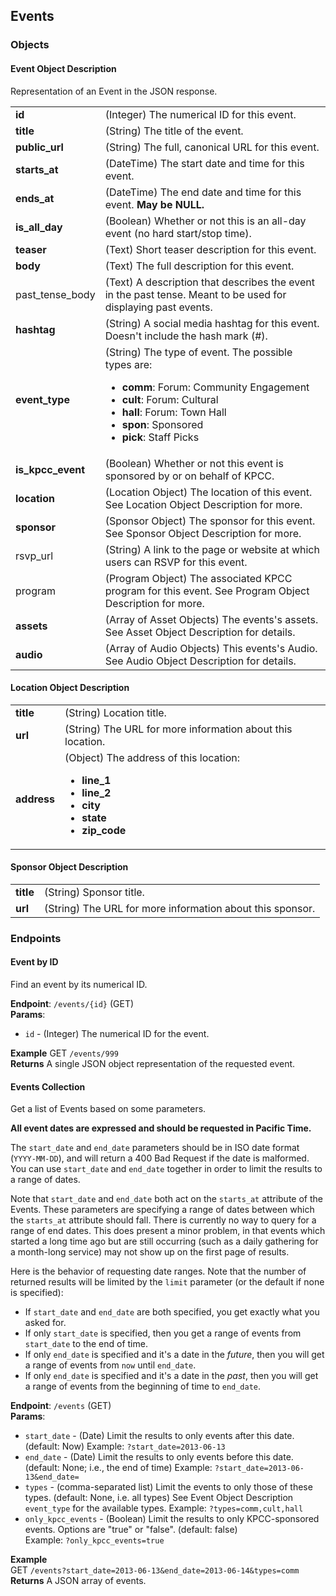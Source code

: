 ## Events ##

### Objects ###

#### Event Object Description ####
Representation of an Event in the JSON response.

<table>
  <tr>
    <td><strong>id</strong></td>
    <td>(Integer) The numerical ID for this event.</td>
  </tr>

  <tr>
    <td><strong>title</strong></td>
    <td>(String) The title of the event.</td>
  </tr>

  <tr>
    <td><strong>public_url</strong></td>
    <td>(String) The full, canonical URL for this event.</td>
  </tr>

  <tr>
    <td><strong>starts_at</strong></td>
    <td>(DateTime) The start date and time for this event.</td>
  </tr>

  <tr>
    <td><strong>ends_at</strong></td>
    <td>(DateTime) The end date and time for this event. <strong>May be NULL.</strong></td>
  </tr>

  <tr>
    <td><strong>is_all_day</strong></td>
    <td>(Boolean) Whether or not this is an all-day event (no hard start/stop time).</td>
  </tr>

  <tr>
    <td><strong>teaser</strong></td>
    <td>(Text) Short teaser description for this event.</td>
  </tr>

  <tr>
    <td><strong>body</strong></td>
    <td>(Text) The full description for this event.</td>
  </tr>

  <tr>
    <td>past_tense_body</td>
    <td>(Text) A description that describes the event in the past tense. Meant to be used for displaying past events.</td>
  </tr>

  <tr>
    <td><strong>hashtag</strong></td>
    <td>(String) A social media hashtag for this event. Doesn't include the hash mark (#).</td>
  </tr>

  <tr>
    <td><strong>event_type</strong></td>
    <td>
     (String) The type of event. The possible types are:<br />
     <ul>
       <li><strong>comm</strong>: Forum: Community Engagement</li>
       <li><strong>cult</strong>: Forum: Cultural</li>
       <li><strong>hall</strong>: Forum: Town Hall</li>
       <li><strong>spon</strong>: Sponsored</li>
       <li><strong>pick</strong>: Staff Picks</li>
     </ul>
    </td>
  </tr>

  <tr>
    <td><strong>is_kpcc_event</strong></td>
    <td>(Boolean) Whether or not this event is sponsored by or on behalf of KPCC.</td>
  </tr>

  <tr>
    <td><strong>location</strong></td>
    <td>(Location Object) The location of this event. See Location Object Description for more.</td>
  </tr>

  <tr>
    <td><strong>sponsor</strong></td>
    <td>(Sponsor Object) The sponsor for this event. See Sponsor Object Description for more.</td>
  </tr>

  <tr>
    <td>rsvp_url</td>
    <td>(String) A link to the page or website at which users can RSVP for this event.</td>
  </tr>

  <tr>
    <td>program</td>
    <td>(Program Object) The associated KPCC program for this event. See Program Object Description for more.</td>
  </tr>

  <tr>
    <td><strong>assets</strong></td>
    <td>
      (Array of Asset Objects) The events's assets. See Asset Object Description for details.
    </td>
  </tr>

  <tr>
    <td><strong>audio</strong></td>
    <td>
      (Array of Audio Objects) This events's Audio. See Audio Object Description for details.
    </td>
  </tr>
</table>

#### Location Object Description ####

<table>
  <tr>
    <td><strong>title</strong></td>
    <td>(String) Location title.</td>
  </tr>

  <tr>
    <td><strong>url</strong></td>
    <td>(String) The URL for more information about this location.</td>
  </tr>

  <tr>
    <td><strong>address</strong></td>
    <td>
      (Object) The address of this location:
      <ul>
        <li><strong>line_1</strong></li>
        <li><strong>line_2</strong></li>
        <li><strong>city</strong></li>
        <li><strong>state</strong></li>
        <li><strong>zip_code</strong></li>
    </td>
  </tr>
</table>

#### Sponsor Object Description ####

<table>
  <tr>
    <td><strong>title</strong></td>
    <td>(String) Sponsor title.</td>
  </tr>

  <tr>
    <td><strong>url</strong></td>
    <td>(String) The URL for more information about this sponsor.</td>
  </tr>
</table>

### Endpoints ###

#### Event by ID ####
Find an event by its numerical ID.

**Endpoint**: `/events/{id}` (GET)  
**Params**: 
* `id` - (Integer) The numerical ID for the event.

**Example** GET `/events/999`  
**Returns** A single JSON object representation of the requested event.

#### Events Collection ####
Get a list of Events based on some parameters.

**All event dates are expressed and should be requested in Pacific Time.**

The `start_date` and `end_date` parameters should be in ISO date format (`YYYY-MM-DD`), and will return a 400 Bad Request if the date is malformed. You can use `start_date` and `end_date` together in order to limit the results to a range of dates.

Note that `start_date` and `end_date` both act on the `starts_at` attribute of the Events. These parameters are specifying a range of dates between which the `starts_at` attribute should fall. There is currently no way to query for a range of end dates. This does present a minor problem, in that events which started a long time ago but are still occurring (such as a daily gathering for a month-long service) may not show up on the first page of results.

Here is the behavior of requesting date ranges. Note that the number of returned results will be limited by the `limit` parameter (or the default if none is specified):

* If `start_date` and `end_date` are both specified, you get exactly what you asked for.
* If only `start_date` is specified, then you get a range of events from `start_date` to the end of time.
* If only `end_date` is specified and it's a date in the *future*, then you will get a range of events from `now` until `end_date`.
* If only `end_date` is specified and it's a date in the *past*, then you will get a range of events from the beginning of time to `end_date`.

**Endpoint**: `/events` (GET)  
**Params**:
* `start_date` - (Date) Limit the results to only events after this date. (default: Now)
  Example: `?start_date=2013-06-13`  
* `end_date` - (Date) Limit the results to only events before this date. (default: None; i.e., the end of time)
  Example: `?start_date=2013-06-13&end_date=`  
* `types` - (comma-separated list) Limit the events to only those of these types. (default: None, i.e. all types)
  See Event Object Description `event_type` for the available types.
  Example: `?types=comm,cult,hall`
* `only_kpcc_events` - (Boolean) Limit the results to only KPCC-sponsored events. 
  Options are "true" or "false". (default: false)  
  Example: `?only_kpcc_events=true`

**Example**  
GET `/events?start_date=2013-06-13&end_date=2013-06-14&types=comm`  
**Returns** A JSON array of events.
